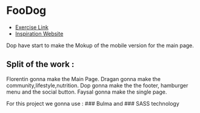 # FooDog

* [Exercise Link](https://github.com/becodeorg/BXL-Swartz-2.6/blob/master/Assessment/FoodDog/README.md)
* [Inspiration Website](https://www.gamekult.com/)

Dop have start to make the Mokup of the mobile version for the main page.

## Split of the work : 
Florentin gonna make the Main Page.
Dragan gonna make the community,lifestyle,nutrition.
Dop gonna make the the footer, hamburger menu and the social button.
Faysal gonna make the single page.


For this project we gonna use : ### Bulma and ### SASS technology
